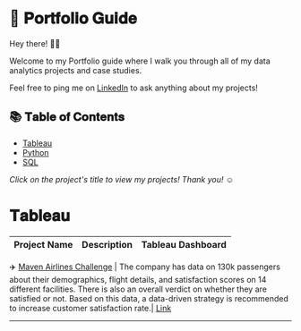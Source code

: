 # :book: 𝐏𝐨𝐫𝐭𝐟𝐨𝐥𝐢𝐨 𝐆𝐮𝐢𝐝𝐞

Hey there! 🙋‍♀️

Welcome to my Portfolio guide where I walk you through all of my data analytics projects and case studies.

Feel free to ping me on [LinkedIn](www.linkedin.com/in/arshiya-kausar/) to ask anything about my projects!

## :books: 𝐓𝐚𝐛𝐥𝐞 𝐨𝐟 𝐂𝐨𝐧𝐭𝐞𝐧𝐭𝐬

- [Tableau](#tableau)
- [Python](#python)
- [SQL](#sql)

 *Click on the project's title to view my projects! Thank you!* ☺️

 # 𝐓𝐚𝐛𝐥𝐞𝐚𝐮

 Project Name| Description| Tableau Dashboard 
 ------------|------------|------------

:airplane: [Maven Airlines Challenge](https://github.com/PriyaPalak/MavenAirlinesChallenge) | The company has data on 130k passengers about their demographics, flight details, and satisfaction scores on 14 different facilities. There is also an overall verdict on whether they are satisfied or not. Based on this data, a data-driven strategy is recommended to increase customer satisfaction rate.| [Link](https://github.com/PriyaPalak/MavenAirlinesChallenge)
 
 ***
